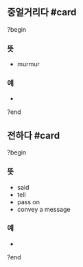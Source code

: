 ## 중얼거리다 #card
?begin
### 뜻
- murmur
### 예
-
<!--SR:!2025-07-07,1,230-->
?end


## 전하다 #card
?begin
### 뜻
- said
- tell
- pass on
- convey a message
### 예
-
<!--SR:!2025-07-19,54,250-->
?end

